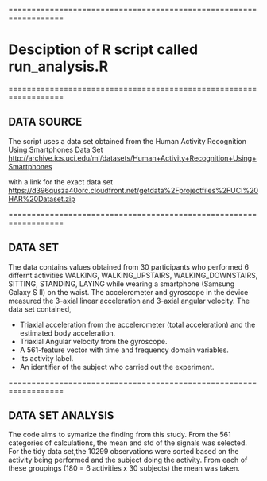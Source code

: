 ==================================================================
# Desciption of R script called run_analysis.R

==================================================================
## DATA SOURCE

The script uses a data set obtained from the Human Activity 
Recognition Using Smartphones Data Set 
http://archive.ics.uci.edu/ml/datasets/Human+Activity+Recognition+Using+Smartphones

with a link for the exact data set
https://d396qusza40orc.cloudfront.net/getdata%2Fprojectfiles%2FUCI%20HAR%20Dataset.zip

==================================================================
## DATA SET

The data contains values obtained from 30 participants who performed
6 differnt activities
WALKING,
WALKING_UPSTAIRS, 
WALKING_DOWNSTAIRS, 
SITTING, 
STANDING, 
LAYING
while wearing a smartphone (Samsung Galaxy S II) on the waist.
The accelerometer and gyroscope in the device measured the  3-axial 
linear acceleration and 3-axial angular velocity. 
The data set contained,
* Triaxial acceleration from the accelerometer (total acceleration) 
and the estimated body acceleration. 
* Triaxial Angular velocity from the gyroscope. 
* A 561-feature vector with time and frequency domain variables. 
* Its activity label. 
* An identifier of the subject who carried out the experiment.

==================================================================
## DATA SET ANALYSIS

The code aims to symarize the finding from this study. From the 
561 categories of calculations, the mean and std of the signals was 
selected. For the tidy data set,the 10299 observations were sorted
based on the activity being performed and the subject doing 
the activity. From each of these groupings (180 = 6 activities 
x 30 subjects) the mean was taken. 
